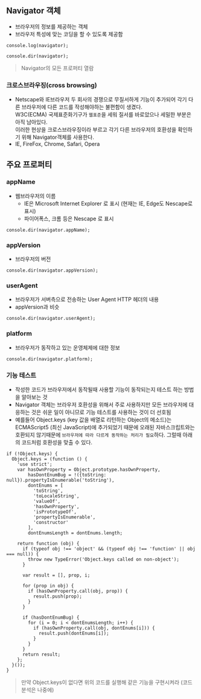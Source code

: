 ## Navigator 객체
- 브라우저의 정보를 제공하는 객체
- 브라우저 특성에 맞는 코딩을 할 수 있도록 제공함
```
console.log(navigator);

console.dir(navigator);
```
> Navigator의 모든 프로퍼티 열람


### 크로스브라우징(cross browsing)
- Netscape와 IE브라우저 두 회사의 경쟁으로 무질서하게 기능이 추가되어 각기 다른 브라우저에 다른 코드를 작성해야하는 불편함이 생겼다.<br/>W3C(ECMA) 국제표준화기구가 `웹표준`을 세워 질서를 바로았으나 세밀한 부분은 아직 남아있다.<br/>이러한 현상을 크로스브라우징이라 부르고 각기 다른 브라우저의 호환성을 확인하기 위해 Navigator객체를 사용한다.
- IE, FireFox, Chrome, Safari, Opera 


## 주요 프로퍼티

### appName
- 웹브라우저의 이름
  - IE은 Microsoft Internet Explorer 로 표시 (현재는 IE, Edge도 Nescape로 표시)
  - 파이어폭스, 크롬 등은 Nescape 로 표시
```
console.dir(navigator.appName);
```

### appVersion
- 브라우저의 버전
```
console.dir(navigator.appVersion);
```

### userAgent
- 브라우저가 서버측으로 전송하는 User Agent HTTP 헤더의 내용
- appVersion과 비슷
```
console.dir(navigator.userAgent);
```

### platform
- 브라우저가 동작하고 있는 운영체제에 대한 정보
```
console.dir(navigator.platform);
```

### 기능 테스트
- 작성한 코드가 브라우저에서 동작될때 사용할 기능이 동작되는지 테스트 하는 방법을 알아보는 것
- Navigator 객체는 브라우저 호환성을 위해서 주로 사용하지만 모든 브라우저에 대응하는 것은 쉬운 일이 아니므로 기능 테스트를 사용하는 것이 더 선호됨
- 예를들어 Object.keys (key 값을 배열로 리턴하는 Object의 메소드)는 ECMAScript5 (최신 JavaScript)에 추가되었기 때문에 오래된 자바스크립트와는 호환되지 않기때문에 `브라우저에 따라 다르게 동작하는 처리가 필요`하다. 그럴때 아래의 코드처럼 호환성을 맞출 수 있다.
```
if (!Object.keys) {
  Object.keys = (function () {
    'use strict';
    var hasOwnProperty = Object.prototype.hasOwnProperty,
        hasDontEnumBug = !({toString: null}).propertyIsEnumerable('toString'),
        dontEnums = [
          'toString',
          'toLocaleString',
          'valueOf',
          'hasOwnProperty',
          'isPrototypeOf',
          'propertyIsEnumerable',
          'constructor'
        ],
        dontEnumsLength = dontEnums.length;
 
    return function (obj) {
      if (typeof obj !== 'object' && (typeof obj !== 'function' || obj === null)) {
        throw new TypeError('Object.keys called on non-object');
      }
 
      var result = [], prop, i;
 
      for (prop in obj) {
        if (hasOwnProperty.call(obj, prop)) {
          result.push(prop);
        }
      }
 
      if (hasDontEnumBug) {
        for (i = 0; i < dontEnumsLength; i++) {
          if (hasOwnProperty.call(obj, dontEnums[i])) {
            result.push(dontEnums[i]);
          }
        }
      }
      return result;
    };
  }());
}
```
> 만약 Object.keys이 없다면 위의 코드를 실행해 같은 기능을 구현시켜라 (코드분석은 나중에)

